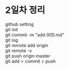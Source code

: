 # 2일차 정리

github setting <br>
git init<br>
git commit -m "add 000.md"<br>
git log<br>
git remote add origin<br>
git remote -v<br>
git push origin master<br>
git add > commit > push<br>
